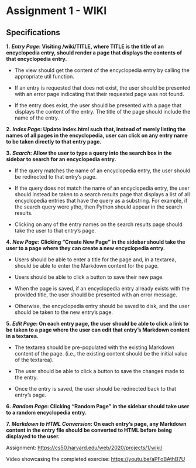 # Assignment 1 - WIKI

## Specifications

**1.** ***Entry Page*: Visiting /wiki/TITLE, where TITLE is the title of an encyclopedia entry, should render a page that displays the contents of that encyclopedia entry.**

- The view should get the content of the encyclopedia entry by calling the appropriate util function.

- If an entry is requested that does not exist, the user should be presented with an error page indicating that their requested page was not found.

- If the entry does exist, the user should be presented with a page that displays the content of the entry. The title of the page should include the name of the entry.

**2.** ***Index Page*: Update index.html such that, instead of merely listing the names of all pages in the encyclopedia, user can click on any entry name to be taken directly to that entry page.**

**3.** ***Search*: Allow the user to type a query into the search box in the sidebar to search for an encyclopedia entry.**

- If the query matches the name of an encyclopedia entry, the user should be redirected to that entry’s page.

- If the query does not match the name of an encyclopedia entry, the user should instead be taken to a search results page that displays a list of all encyclopedia entries that have the query as a substring. For example, if the search query were ytho, then Python should appear in the search results.

- Clicking on any of the entry names on the search results page should take the user to that entry’s page.

**4.** ***New Page*: Clicking “Create New Page” in the sidebar should take the user to a page where they can create a new encyclopedia entry.**

- Users should be able to enter a title for the page and, in a textarea, should be able to enter the Markdown content for the page.

- Users should be able to click a button to save their new page.

- When the page is saved, if an encyclopedia entry already exists with the provided title, the user should be presented with an error message.

- Otherwise, the encyclopedia entry should be saved to disk, and the user should be taken to the new entry’s page.

**5.** ***Edit Page*: On each entry page, the user should be able to click a link to be taken to a page where the user can edit that entry’s Markdown content in a textarea.**

- The textarea should be pre-populated with the existing Markdown content of the page. (i.e., the existing content should be the initial value of the textarea).

- The user should be able to click a button to save the changes made to the entry.

- Once the entry is saved, the user should be redirected back to that entry’s page.

**6.** ***Random Page*: Clicking “Random Page” in the sidebar should take user to a random encyclopedia entry.**

**7.** ***Markdown to HTML Conversion*: On each entry’s page, any Markdown content in the entry file should be converted to HTML before being displayed to the user.**

Assignment: https://cs50.harvard.edu/web/2020/projects/1/wiki/

Video showcasing the completed exercise: https://youtu.be/aPFoBAthB7U